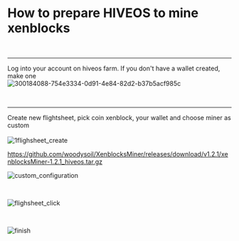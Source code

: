# How to prepare HIVEOS to mine xenblocks

<br><hr>

Log into your account on hiveos farm. If you don't have a wallet created, make one <br>
![300184088-754e3334-0d91-4e84-82d2-b37b5acf985c](https://github.com/levykrak/XenblocksMiner/assets/44068840/a692e5f0-8750-462c-9530-6163e7286dbd)

<br><hr>

Create new flightsheet, pick coin xenblock, your wallet and choose miner as custom
<br><br>
![1flighsheet_create](https://github.com/levykrak/XenblocksMiner/assets/44068840/b99a33fb-714b-4a4a-9229-52928b26c830) 
<br>


https://github.com/woodysoil/XenblocksMiner/releases/download/v1.2.1/xenblocksMiner-1.2.1_hiveos.tar.gz


![custom_configuration](https://github.com/levykrak/XenblocksMiner/assets/44068840/c1d3ff81-b459-46b3-90d3-55d75e2a5790)

<br>

![flighsheet_click](https://github.com/levykrak/XenblocksMiner/assets/44068840/fd5f51b9-a9f2-4172-9b74-bb59176dca91)

<br>

![finish](https://github.com/levykrak/XenblocksMiner/assets/44068840/f1ed1247-3788-4fb1-8489-b5d0269d9b64)

